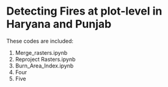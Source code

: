 # Detecting Fires at plot-level in Haryana and Punjab

These codes are included: <br />
  1. Merge_rasters.ipynb <br />
  2. Reproject Rasters.ipynb <br />
  3. Burn_Area_Index.ipynb <br />
  4. Four <br />
  5. Five <br />
